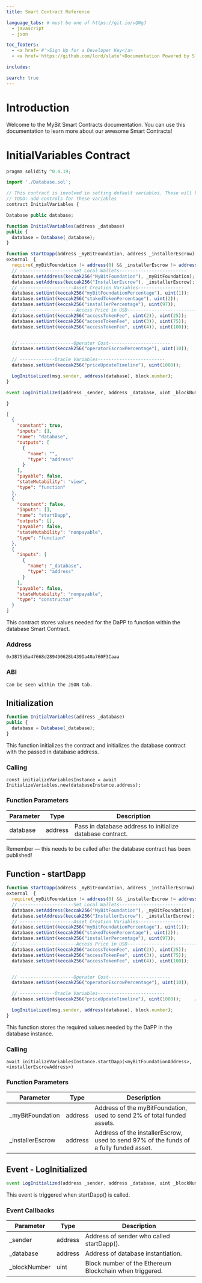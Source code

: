 ```yaml
---
title: Smart Contract Reference

language_tabs: # must be one of https://git.io/vQNgJ
  - javascript
  - json

toc_footers:
  - <a href='#'>Sign Up for a Developer Key</a>
  - <a href='https://github.com/lord/slate'>Documentation Powered by Slate</a>

includes:

search: true
---
```


# Introduction

Welcome to the MyBit Smart Contracts documentation. You can use this documentation to learn more about our awesome Smart Contracts!

# InitialVariables Contract

```javascript
pragma solidity ^0.4.19;

import './Database.sol';

// This contract is involved in setting default variables. These will be set before the contracts are deployed, since contracts cannot write to database before the database approves their address
// tODO: add controls for these variables
contract InitialVariables {

Database public database;

function InitialVariables(address _database)
public {
  database = Database(_database);
}

function startDapp(address _myBitFoundation, address _installerEscrow)
external  {
  require(_myBitFoundation != address(0) && _installerEscrow != address(0));
  // --------------------Set Local Wallets-------------------------
  database.setAddress(keccak256("MyBitFoundation"), _myBitFoundation);
  database.setAddress(keccak256("InstallerEscrow"), _installerEscrow);
  // --------------------Asset Creation Variables-----------------
  database.setUint(keccak256("myBitFoundationPercentage"), uint(1));
  database.setUint(keccak256("stakedTokenPercentage"), uint(2));
  database.setUint(keccak256("installerPercentage"), uint(97));
  // ---------------------Access Price in USD--------------------------
  database.setUint(keccak256("accessTokenFee", uint(2)), uint(25));
  database.setUint(keccak256("accessTokenFee", uint(3)), uint(75));
  database.setUint(keccak256("accessTokenFee", uint(4)), uint(100));


  // --------------------Operator Cost-----------------------
  database.setUint(keccak256("operatorEscrowPercentage"), uint(10));

  // -------------Oracle Variables-------------------------
  database.setUint(keccak256("priceUpdateTimeline"), uint(1000));

  LogInitialized(msg.sender, address(database), block.number);
}

event LogInitialized(address _sender, address _database, uint _blockNumber);

}
```

```json
[
  {
    "constant": true,
    "inputs": [],
    "name": "database",
    "outputs": [
      {
        "name": "",
        "type": "address"
      }
    ],
    "payable": false,
    "stateMutability": "view",
    "type": "function"
  },
  {
    "constant": false,
    "inputs": [],
    "name": "startDapp",
    "outputs": [],
    "payable": false,
    "stateMutability": "nonpayable",
    "type": "function"
  },
  {
    "inputs": [
      {
        "name": "_database",
        "type": "address"
      }
    ],
    "payable": false,
    "stateMutability": "nonpayable",
    "type": "constructor"
  }
]
```

This contract stores values needed for the DaPP to function within the database Smart Contract.

### Address
`0x3B75b5a47668d28949062Bb439Da40a760F3Caaa`

### ABI
`Can be seen within the JSON tab.`


## Initialization

```javascript
function InitialVariables(address _database)
public {
  database = Database(_database);
}
```

This function initializes the contract and initializes the database contract with the passed in database address.

### Calling
`const initializeVariablesInstance = await InitializeVariables.new(databaseInstance.address);`

### Function Parameters

Parameter | Type | Description
--------- | ------- | -----------
database | address | Pass in database address to initialize database contract.

<aside class="success">
Remember — this needs to be called after the database contract has been published!
</aside>

## Function - startDapp

```javascript
function startDapp(address _myBitFoundation, address _installerEscrow)
external  {
  require(_myBitFoundation != address(0) && _installerEscrow != address(0));
  // --------------------Set Local Wallets-------------------------
  database.setAddress(keccak256("MyBitFoundation"), _myBitFoundation);
  database.setAddress(keccak256("InstallerEscrow"), _installerEscrow);
  // --------------------Asset Creation Variables-----------------
  database.setUint(keccak256("myBitFoundationPercentage"), uint(1));
  database.setUint(keccak256("stakedTokenPercentage"), uint(2));
  database.setUint(keccak256("installerPercentage"), uint(97));
  // ---------------------Access Price in USD--------------------------
  database.setUint(keccak256("accessTokenFee", uint(2)), uint(25));
  database.setUint(keccak256("accessTokenFee", uint(3)), uint(75));
  database.setUint(keccak256("accessTokenFee", uint(4)), uint(100));


  // --------------------Operator Cost-----------------------
  database.setUint(keccak256("operatorEscrowPercentage"), uint(10));

  // -------------Oracle Variables-------------------------
  database.setUint(keccak256("priceUpdateTimeline"), uint(1000));     // TODO: testing number. This is the length of time an Oracle price is valid for

  LogInitialized(msg.sender, address(database), block.number);
}
```

This function stores the required values needed by the DaPP in the database instance.

### Calling
`await initializeVariablesInstance.startDapp(<myBitFoundationAddress>, <installerEscrowAddress>)`


### Function Parameters

Parameter | Type | Description
--------- | ------- | -----------
_myBitFoundation | address | Address of the myBitFoundation, used to send 2% of total funded assets.
_installerEscrow | address | Address of the installerEscrow, used to send 97% of the funds of a fully funded asset.


## Event - LogInitialized

```javascript
event LogInitialized(address _sender, address _database, uint _blockNumber);
```

This event is triggered when startDapp() is called.

### Event Callbacks

Parameter | Type | Description
--------- | ------- | -----------
_sender | address | Address of sender who called startDapp().
_database | address | Address of database instantiation.
_blockNumber | uint | Block number of the Ethereum Blockchain when triggered.
